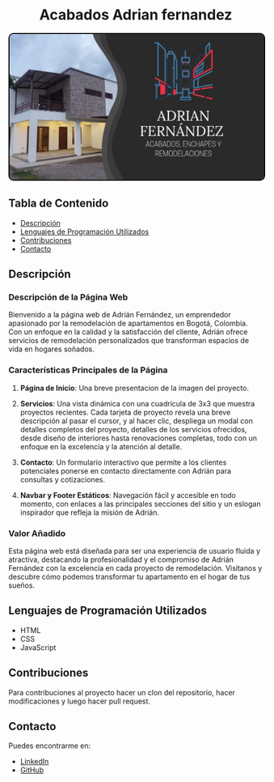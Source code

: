 <h1 align="center">Acabados Adrian fernandez</h1>

<p align="center">
  <img src="./imagenes/imagenes-targetas/tarjeta-acabados-fernandez.webp" alt="Descripción de la imagen" width="600px" style="border: 2px solid #000; border-radius: 10px;">
</p>

## Tabla de Contenido
- [Descripción](#descripción)
- [Lenguajes de Programación Utilizados](#lenguajes-de-programación-utilizados)
- [Contribuciones](#contribuciones)
- [Contacto](#contacto)

## Descripción
### Descripción de la Página Web

Bienvenido a la página web de Adrián Fernández, un emprendedor apasionado por la remodelación de apartamentos en Bogotá, Colombia. Con un enfoque en la calidad y la satisfacción del cliente, Adrián ofrece servicios de remodelación personalizados que transforman espacios de vida en hogares soñados.

### Características Principales de la Página

1. **Página de Inicio**: Una breve presentacion de la imagen del proyecto.

2. **Servicios**: Una vista dinámica con una cuadrícula de 3x3 que muestra proyectos recientes. Cada tarjeta de proyecto revela una breve descripción al pasar el cursor, y al hacer clic, despliega un modal con detalles completos del proyecto, detalles de los servicios ofrecidos, desde diseño de interiores hasta renovaciones completas, todo con un enfoque en la excelencia y la atención al detalle. 

3. **Contacto**: Un formulario interactivo que permite a los clientes potenciales ponerse en contacto directamente con Adrián para consultas y cotizaciones.

4. **Navbar y Footer Estáticos**: Navegación fácil y accesible en todo momento, con enlaces a las principales secciones del sitio y un eslogan inspirador que refleja la misión de Adrián.

### Valor Añadido

Esta página web está diseñada para ser una experiencia de usuario fluida y atractiva, destacando la profesionalidad y el compromiso de Adrián Fernández con la excelencia en cada proyecto de remodelación. Visítanos y descubre cómo podemos transformar tu apartamento en el hogar de tus sueños.

## Lenguajes de Programación Utilizados
- HTML
- CSS
- JavaScript

## Contribuciones
Para contribuciones al proyecto hacer un clon del repositorio, hacer modificaciones y luego hacer pull request.

## Contacto
Puedes encontrarme en:

- [LinkedIn](www.linkedin.com/in/adrian-fernandez-606a21248)
- [GitHub](https://github.com/adferatuz)
